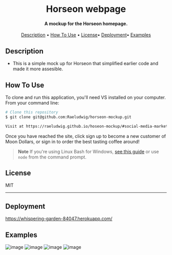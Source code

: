 

<h1 align="center">
  <br>
Horseon webpage
  <br>
</h1>

<h4 align="center"> A mockup for the Horseon homepage.</h4>


<p align="center">
  <a href="#description">Description</a> •
  <a href="#how-to-use">How To Use</a> •
  <a href="#license">License</a>•
  <a href="#deployment">Deployment</a>•
  <a href="#examples">Examples</a>
</p>




## Description

* This is a simple mock up for Horseon that simplified earlier code and made it more assesible.

## How To Use

To clone and run this application, you'll need VS installed on your computer. From your command line:

```bash
# Clone this repository
$ git clone git@github.com:Raeludwig/horseon-mockup.git

Visit at https://raeludwig.github.io/hoseon-mockup/#social-media-marketing

```
Once you have reached the site, click sign up to become a new customer of Moon Dollars, or sign in to order the best tasting coffee around!

> **Note**
> If you're using Linux Bash for Windows, [see this guide](https://www.howtogeek.com/261575/how-to-run-graphical-linux-desktop-applications-from-windows-10s-bash-shell/) or use `node` from the command prompt.

## License

MIT

---
## Deployment
https://whispering-garden-84047.herokuapp.com/

## Examples
![image](https://user-images.githubusercontent.com/118871515/230535862-97b646b0-0233-4bcc-82d4-5ac9f9260dfc.png)
![image](https://user-images.githubusercontent.com/118871515/230535919-bfb48238-1fcd-48c5-b1ca-b97dfff30e29.png)
![image](https://user-images.githubusercontent.com/118871515/230536023-71bd853c-3346-4450-abaf-5509e03852c8.png)
![image](https://user-images.githubusercontent.com/118871515/230536077-a8bfc6e9-5a28-4d3e-97d8-0ac2a47809c1.png)

